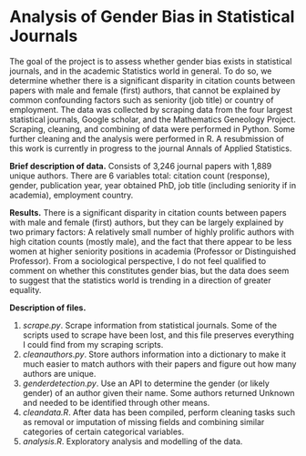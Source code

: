 # Analysis of Gender Bias in Statistical Journals
The goal of the project is to assess whether gender bias exists in statistical journals, and in the academic Statistics world in general. To do so, we determine whether there is a significant disparity in citation counts between papers with male and female (first) authors, that cannot be explained by common confounding factors such as seniority (job title) or country of employment. The data was collected by scraping data from the four largest statistical journals, Google scholar, and the Mathematics Geneology Project. Scraping, cleaning, and combining of data were performed in Python. Some further cleaning and the analysis were performed in R. A resubmission of this work is currently in progress to the journal Annals of Applied Statistics. 


**Brief description of data.**
Consists of 3,246 journal papers with 1,889 unique authors. There are 6 variables total: citation count (response), gender, publication year, year obtained PhD, job title (including seniority if in academia), employment country. 

**Results.** 
There is a significant disparity in citation counts between papers with male and female (first) authors, but they can be largely explained by two primary factors: A relatively small number of highly prolific authors with high citation counts (mostly male), and the fact that there appear to be less women at higher seniority positions in academia (Professor or Distinguished Professor). From a sociological perspective, I do not feel qualified to comment on whether this constitutes gender bias, but the data does seem to suggest that the statistics world is trending in a direction of greater equality. 

**Description of files.**

1. *scrape.py*. Scrape information from statistical journals. Some of the scripts used to scrape have been lost, and this file preserves everything I could find from my scraping scripts. 
2. *cleanauthors.py*. Store authors information into a dictionary to make it much easier to match authors with their papers and figure out how many authors are unique. 
3. *genderdetection.py*. Use an API to determine the gender (or likely gender) of an author given their name. Some authors returned Unknown and needed to be identified through other means. 
4. *cleandata.R*. After data has been compiled, perform cleaning tasks such as removal or imputation of missing fields and combining similar categories of certain categorical variables. 
5. *analysis.R*. Exploratory analysis and modelling of the data. 
